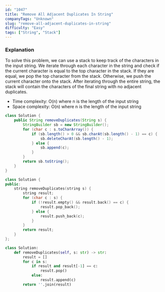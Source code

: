 ```yaml
---
id: "1047"
title: "Remove All Adjacent Duplicates In String"
companyTags: "Unknown"
slug: "remove-all-adjacent-duplicates-in-string"
difficulty: "Easy"
tags: ["String", "Stack"]
---
```


### Explanation

To solve this problem, we can use a stack to keep track of the characters in the input string. We iterate through each character in the string and check if the current character is equal to the top character in the stack. If they are equal, we pop the top character from the stack. Otherwise, we push the current character onto the stack. After iterating through the entire string, the stack will contain the characters of the final string with no adjacent duplicates.

- Time complexity: O(n) where n is the length of the input string
- Space complexity: O(n) where n is the length of the input string
```java
class Solution {
    public String removeDuplicates(String s) {
        StringBuilder sb = new StringBuilder();
        for (char c : s.toCharArray()) {
            if (sb.length() > 0 && sb.charAt(sb.length() - 1) == c) {
                sb.deleteCharAt(sb.length() - 1);
            } else {
                sb.append(c);
            }
        }
        return sb.toString();
    }
}
```

```cpp
class Solution {
public:
    string removeDuplicates(string s) {
        string result;
        for (char c : s) {
            if (!result.empty() && result.back() == c) {
                result.pop_back();
            } else {
                result.push_back(c);
            }
        }
        return result;
    }
};
```

```python
class Solution:
    def removeDuplicates(self, s: str) -> str:
        result = []
        for c in s:
            if result and result[-1] == c:
                result.pop()
            else:
                result.append(c)
        return ''.join(result)
```